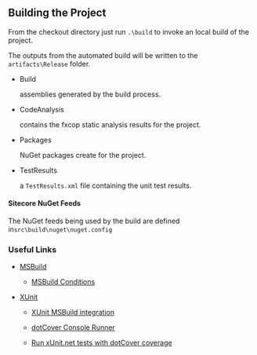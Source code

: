 ## Building the Project

From the checkout directory just run `.\build`  to invoke an local build of the project.

The outputs from the automated build will be written to the `artifacts\Release` folder.

*   Build

    assemblies generated by the build process.

*   CodeAnalysis

    contains the fxcop static analysis results for the project.

*   Packages

    NuGet packages create for the project.

*   TestResults

    a `TestResults.xml` file containing the unit test results.

#### Sitecore NuGet Feeds

The NuGet feeds being used by the build are defined in`src\build\nuget\nuget.config`


### Useful Links

*   [MSBuild](https://msdn.microsoft.com/en-us/library/dd393574.aspx)

    *   [MSBuild Conditions](https://msdn.microsoft.com/en-gb/library/7szfhaft.aspx)

*   [XUnit](https://xunit.github.io/)

    *   [XUnit MSBuild integration](https://xunit.github.io/docs/running-tests-in-msbuild.html)

    *   [dotCover Console Runner](https://www.jetbrains.com/help/dotcover/10.0/dotCover__Console_Runner_Commands.html#cover)

    *   [Run xUnit.net tests with dotCover coverage](http://www.wwwlicious.com/2015/09/25/teamcity-dotcover-xunit-at-last/)